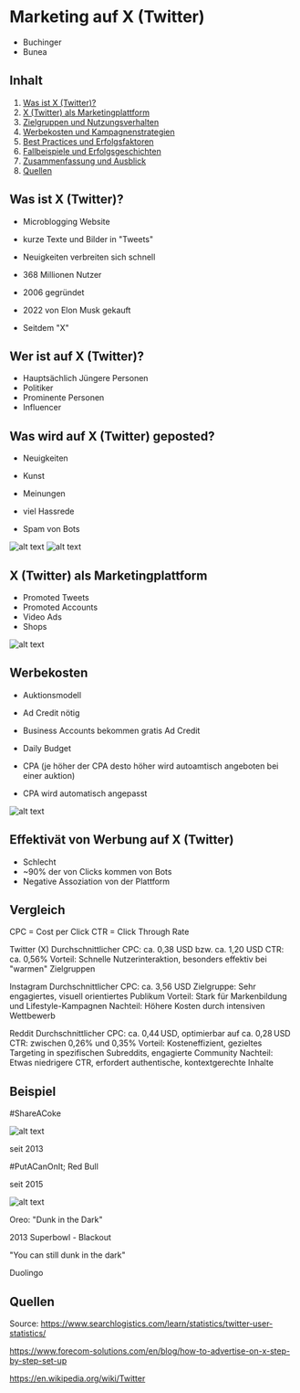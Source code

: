 # Marketing auf X (Twitter)
- Buchinger
- Bunea

## Inhalt

1. [Was ist X (Twitter)?](#was-ist-twitter)
2. [X (Twitter) als Marketingplattform](#twitter-als-marketingplattform)
3. [Zielgruppen und Nutzungsverhalten](#zielgruppen-und-nutzungsverhalten)
4. [Werbekosten und Kampagnenstrategien](#werbekosten-und-kampagnenstrategien)
5. [Best Practices und Erfolgsfaktoren](#best-practices-und-erfolgsfaktoren)
6. [Fallbeispiele und Erfolgsgeschichten](#fallbeispiele-und-erfolgsgeschichten)
7. [Zusammenfassung und Ausblick](#zusammenfassung-und-ausblick)
8. [Quellen](#quellen)

## Was ist X (Twitter)?

- Microblogging Website
- kurze Texte und Bilder in "Tweets"
- Neuigkeiten verbreiten sich schnell
- 368 Millionen Nutzer

- 2006 gegründet
- 2022 von Elon Musk gekauft
- Seitdem "X"

## Wer ist auf X (Twitter)?

- Hauptsächlich Jüngere Personen
- Politiker
- Prominente Personen
- Influencer

## Was wird auf X (Twitter) geposted?

- Neuigkeiten
- Kunst
- Meinungen

- viel Hassrede
- Spam von Bots

![alt text](image-2.png)
![alt text](image-3.png)

## X (Twitter) als Marketingplattform

- Promoted Tweets
- Promoted Accounts
- Video Ads
- Shops


![alt text](image.png)


## Werbekosten

- Auktionsmodell
- Ad Credit nötig
- Business Accounts bekommen gratis Ad Credit

- Daily Budget
- CPA (je höher der CPA desto höher wird autoamtisch angeboten bei einer auktion) 
- CPA wird automatisch angepasst

![alt text](image-1.png)

## Effektivät von Werbung auf X (Twitter)

- Schlecht
- ~90% der von Clicks kommen von Bots
- Negative Assoziation von der Plattform


## Vergleich
CPC = Cost per Click
CTR = Click Through Rate

Twitter (X)
Durchschnittlicher CPC: ca. 0,38 USD bzw. ca. 1,20 USD
CTR: ca. 0,56%
Vorteil: Schnelle Nutzerinteraktion, besonders effektiv bei "warmen" Zielgruppen


Instagram
Durchschnittlicher CPC: ca. 3,56 USD 
Zielgruppe: Sehr engagiertes, visuell orientiertes Publikum
Vorteil: Stark für Markenbildung und Lifestyle-Kampagnen
Nachteil: Höhere Kosten durch intensiven Wettbewerb


Reddit
Durchschnittlicher CPC: ca. 0,44 USD, optimierbar auf ca. 0,28 USD 
CTR: zwischen 0,26% und 0,35%
Vorteil: Kosteneffizient, gezieltes Targeting in spezifischen Subreddits, engagierte Community
Nachteil: Etwas niedrigere CTR, erfordert authentische, kontextgerechte Inhalte


## Beispiel

#ShareACoke 

![alt text](shareacoke1.jpg)

seit 2013

#PutACanOnIt; Red Bull

seit 2015

![alt text](image-4.png)

Oreo: "Dunk in the Dark"

2013 Superbowl - Blackout

"You can still dunk in the dark"

Duolingo 

## Quellen

Source: https://www.searchlogistics.com/learn/statistics/twitter-user-statistics/

https://www.forecom-solutions.com/en/blog/how-to-advertise-on-x-step-by-step-set-up

https://en.wikipedia.org/wiki/Twitter